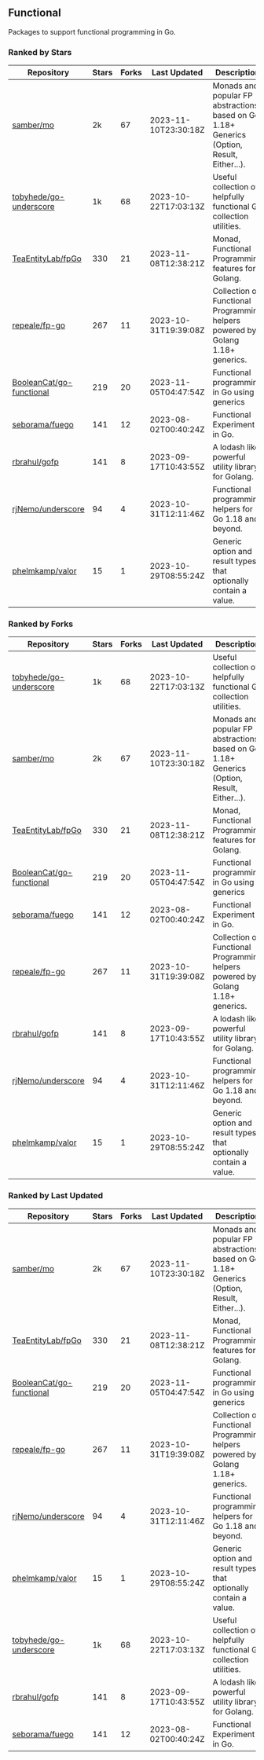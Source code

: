 ## Functional

Packages to support functional programming in Go.

### Ranked by Stars

| Repository | Stars | Forks | Last Updated | Description | 
|------------|-------|-------|--------------|-------------|
| [samber/mo](https://github.com/samber/mo) | 2k | 67 | 2023-11-10T23:30:18Z |  Monads and popular FP abstractions, based on Go 1.18+ Generics (Option, Result, Either...). |
| [tobyhede/go-underscore](https://github.com/tobyhede/go-underscore) | 1k | 68 | 2023-10-22T17:03:13Z |  Useful collection of helpfully functional Go collection utilities. |
| [TeaEntityLab/fpGo](https://github.com/TeaEntityLab/fpGo) | 330 | 21 | 2023-11-08T12:38:21Z |  Monad, Functional Programming features for Golang. |
| [repeale/fp-go](https://github.com/repeale/fp-go) | 267 | 11 | 2023-10-31T19:39:08Z |  Collection of Functional Programming helpers powered by Golang 1.18+ generics. |
| [BooleanCat/go-functional](https://github.com/BooleanCat/go-functional) | 219 | 20 | 2023-11-05T04:47:54Z |  Functional programming in Go using generics |
| [seborama/fuego](https://github.com/seborama/fuego) | 141 | 12 | 2023-08-02T00:40:24Z |  Functional Experiment in Go. |
| [rbrahul/gofp](https://github.com/rbrahul/gofp) | 141 | 8 | 2023-09-17T10:43:55Z |  A lodash like powerful utility library for Golang. |
| [rjNemo/underscore](https://github.com/rjNemo/underscore) | 94 | 4 | 2023-10-31T12:11:46Z |  Functional programming helpers for Go 1.18 and beyond. |
| [phelmkamp/valor](https://github.com/phelmkamp/valor) | 15 | 1 | 2023-10-29T08:55:24Z |  Generic option and result types that optionally contain a value. |

### Ranked by Forks

| Repository | Stars | Forks | Last Updated | Description | 
|------------|-------|-------|--------------|-------------|
| [tobyhede/go-underscore](https://github.com/tobyhede/go-underscore) | 1k | 68 | 2023-10-22T17:03:13Z |  Useful collection of helpfully functional Go collection utilities. |
| [samber/mo](https://github.com/samber/mo) | 2k | 67 | 2023-11-10T23:30:18Z |  Monads and popular FP abstractions, based on Go 1.18+ Generics (Option, Result, Either...). |
| [TeaEntityLab/fpGo](https://github.com/TeaEntityLab/fpGo) | 330 | 21 | 2023-11-08T12:38:21Z |  Monad, Functional Programming features for Golang. |
| [BooleanCat/go-functional](https://github.com/BooleanCat/go-functional) | 219 | 20 | 2023-11-05T04:47:54Z |  Functional programming in Go using generics |
| [seborama/fuego](https://github.com/seborama/fuego) | 141 | 12 | 2023-08-02T00:40:24Z |  Functional Experiment in Go. |
| [repeale/fp-go](https://github.com/repeale/fp-go) | 267 | 11 | 2023-10-31T19:39:08Z |  Collection of Functional Programming helpers powered by Golang 1.18+ generics. |
| [rbrahul/gofp](https://github.com/rbrahul/gofp) | 141 | 8 | 2023-09-17T10:43:55Z |  A lodash like powerful utility library for Golang. |
| [rjNemo/underscore](https://github.com/rjNemo/underscore) | 94 | 4 | 2023-10-31T12:11:46Z |  Functional programming helpers for Go 1.18 and beyond. |
| [phelmkamp/valor](https://github.com/phelmkamp/valor) | 15 | 1 | 2023-10-29T08:55:24Z |  Generic option and result types that optionally contain a value. |

### Ranked by Last Updated

| Repository | Stars | Forks | Last Updated | Description | 
|------------|-------|-------|--------------|-------------|
| [samber/mo](https://github.com/samber/mo) | 2k | 67 | 2023-11-10T23:30:18Z |  Monads and popular FP abstractions, based on Go 1.18+ Generics (Option, Result, Either...). |
| [TeaEntityLab/fpGo](https://github.com/TeaEntityLab/fpGo) | 330 | 21 | 2023-11-08T12:38:21Z |  Monad, Functional Programming features for Golang. |
| [BooleanCat/go-functional](https://github.com/BooleanCat/go-functional) | 219 | 20 | 2023-11-05T04:47:54Z |  Functional programming in Go using generics |
| [repeale/fp-go](https://github.com/repeale/fp-go) | 267 | 11 | 2023-10-31T19:39:08Z |  Collection of Functional Programming helpers powered by Golang 1.18+ generics. |
| [rjNemo/underscore](https://github.com/rjNemo/underscore) | 94 | 4 | 2023-10-31T12:11:46Z |  Functional programming helpers for Go 1.18 and beyond. |
| [phelmkamp/valor](https://github.com/phelmkamp/valor) | 15 | 1 | 2023-10-29T08:55:24Z |  Generic option and result types that optionally contain a value. |
| [tobyhede/go-underscore](https://github.com/tobyhede/go-underscore) | 1k | 68 | 2023-10-22T17:03:13Z |  Useful collection of helpfully functional Go collection utilities. |
| [rbrahul/gofp](https://github.com/rbrahul/gofp) | 141 | 8 | 2023-09-17T10:43:55Z |  A lodash like powerful utility library for Golang. |
| [seborama/fuego](https://github.com/seborama/fuego) | 141 | 12 | 2023-08-02T00:40:24Z |  Functional Experiment in Go. |

